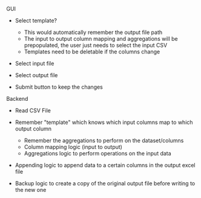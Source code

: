GUI
- Select template?
  - This would automatically remember the output file path
  - The input to output column mapping and aggregations will be prepopulated, the user just needs to select the input CSV
  - Templates need to be deletable if the columns change

- Select input file
- Select output file
- Submit button to keep the changes

Backend

- Read CSV File
- Remember "template" which knows which input columns map to which output column
  - Remember the aggregations to perform on the dataset/columns
  - Column mapping logic (input to output)
  - Aggregations logic to perform operations on the input data

- Appending logic to append data to a certain columns in the output excel file
- Backup logic to create a copy of the original output file before writing to the new one